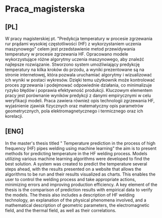 # Praca_magisterska

## [PL]

W pracy magisterskiej pt. "Predykcja temperatury w procesie zgrzewania rur prądami wysokiej częstotliwości (HF) z wykorzystaniem uczenia maszynowego" celem jest przedstawienie metod przewidywania temperatury w procesie zgrzewania HF. Opracowano modele wykorzystujące różne algorytmy uczenia maszynowego, aby znaleźć najlepsze rozwiązanie. 
Stworzono system umożliwiający predykcję temperatury na kilka kroków do przodu, a wyniki prezentowane są na stronie internetowej, która pozwala uruchamiać algorytmy i wizualizować ich wyniki w postaci wykresów. Dzięki temu użytkownik może kontrolować proces zgrzewania i podejmować odpowiednie działania, co minimalizuje ryzyko błędów i poprawia efektywność produkcji. 
Kluczowym elementem pracy jest porównanie wyników predykcji z danymi empirycznymi w celu weryfikacji modeli. Praca zawiera również opis technologii zgrzewania HF, wyjaśnienie zjawisk fizycznych oraz matematyczny opis parametrów geometrycznych, pola elektromagnetycznego i termicznego oraz ich korelacji.

## [ENG]

In the master's thesis titled " Temperature prediction in the process of high frequency (HF) pipes welding using machine learning" the aim is to present methods for predicting temperature in the HF welding process. Models utilizing various machine learning algorithms were developed to find the best solution.
A system was created to predict the temperature several steps ahead, with the results presented on a website that allows the algorithms to be run and their results visualized as charts. This enables the user to control the welding process and take appropriate actions, minimizing errors and improving production efficiency.
A key element of the thesis is the comparison of prediction results with empirical data to verify the models. The thesis also includes a description of HF welding technology, an explanation of the physical phenomena involved, and a mathematical description of geometric parameters, the electromagnetic field, and the thermal field, as well as their correlations.
